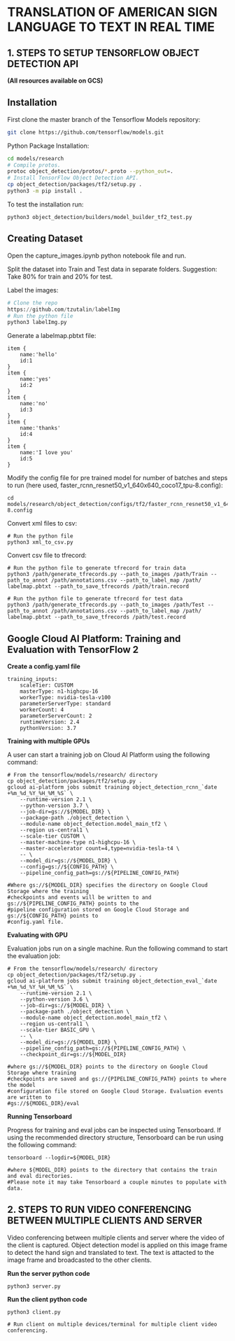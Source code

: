 # TRANSLATION OF AMERICAN SIGN LANGUAGE TO TEXT IN REAL TIME

## 1. STEPS TO SETUP TENSORFLOW OBJECT DETECTION API
**(All resources available on GCS)**
## Installation

First clone the master branch of the Tensorflow Models repository:

```bash
git clone https://github.com/tensorflow/models.git
```
Python Package Installation:

```bash
cd models/research
# Compile protos.
protoc object_detection/protos/*.proto --python_out=.
# Install TensorFlow Object Detection API.
cp object_detection/packages/tf2/setup.py .
python3 -m pip install .
```
To test the installation run:
```
python3 object_detection/builders/model_builder_tf2_test.py
```

## Creating Dataset

 Open the capture_images.ipynb python notebook file and run.

Split the dataset into Train and Test data in separate folders. Suggestion: Take 80% for train and 20% for test.

Label the images:
```python
# Clone the repo
https://github.com/tzutalin/labelImg
# Run the python file
python3 labelImg.py
```
Generate a labelmap.pbtxt file:
```
item { 
    name:'hello'
    id:1
}
item { 
    name:'yes'
    id:2
}
item { 
    name:'no'
    id:3
}
item { 
    name:'thanks'
    id:4
}
item { 
    name:'I love you'
    id:5
}

```




Modify the config file for pre trained model for number of batches and steps to run (here used, faster_rcnn_resnet50_v1_640x640_coco17_tpu-8.config):
```
cd models/research/object_detection/configs/tf2/faster_rcnn_resnet50_v1_640x640_coco17_tpu-8.config
```
Convert xml files to csv:
```
# Run the python file
python3 xml_to_csv.py
```
Convert csv file to tfrecord:
```
# Run the python file to generate tfrecord for train data
python3 /path/generate_tfrecords.py --path_to_images /path/Train --path_to_annot /path/annotations.csv --path_to_label_map /path/
labelmap.pbtxt --path_to_save_tfrecords /path/train.record

# Run the python file to generate tfrecord for test data
python3 /path/generate_tfrecords.py --path_to_images /path/Test --path_to_annot /path/annotations.csv --path_to_label_map /path/
labelmap.pbtxt --path_to_save_tfrecords /path/test.record
```


## Google Cloud AI Platform: Training and Evaluation with TensorFlow 2
**Create a config.yaml file**
```
training_inputs:
    scaleTier: CUSTOM
    masterType: n1-highcpu-16
    workerType: nvidia-tesla-v100
    parameterServerType: standard
    workerCount: 4
    parameterServerCount: 2
    runtimeVersion: 2.4
    pythonVersion: 3.7
```

**Training with multiple GPUs**

A user can start a training job on Cloud AI Platform using the following command:
```
# From the tensorflow/models/research/ directory
cp object_detection/packages/tf2/setup.py .
gcloud ai-platform jobs submit training object_detection_rcnn_`date +%m_%d_%Y_%H_%M_%S` \
    --runtime-version 2.1 \
    --python-version 3.7 \
    --job-dir=gs://${MODEL_DIR} \
    --package-path ./object_detection \
    --module-name object_detection.model_main_tf2 \
    --region us-central1 \
    --scale-tier CUSTOM \
    --master-machine-type n1-highcpu-16 \
    --master-accelerator count=4,type=nvidia-tesla-t4 \
    -- \
    --model_dir=gs://${MODEL_DIR} \
    --config=gs://${CONFIG_PATH} \
    --pipeline_config_path=gs://${PIPELINE_CONFIG_PATH}
    
#Where gs://${MODEL_DIR} specifies the directory on Google Cloud Storage where the training
#checkpoints and events will be written to and gs://${PIPELINE_CONFIG_PATH} points to the
#pipeline configuration stored on Google Cloud Storage and gs://${CONFIG_PATH} points to 
#config.yaml file.
```


**Evaluating with GPU**

Evaluation jobs run on a single machine. Run the following command to start the evaluation job:
```
# From the tensorflow/models/research/ directory
cp object_detection/packages/tf2/setup.py .
gcloud ai-platform jobs submit training object_detection_eval_`date +%m_%d_%Y_%H_%M_%S` \
    --runtime-version 2.1 \
    --python-version 3.6 \
    --job-dir=gs://${MODEL_DIR} \
    --package-path ./object_detection \
    --module-name object_detection.model_main_tf2 \
    --region us-central1 \
    --scale-tier BASIC_GPU \
    -- \
    --model_dir=gs://${MODEL_DIR} \
    --pipeline_config_path=gs://${PIPELINE_CONFIG_PATH} \
    --checkpoint_dir=gs://${MODEL_DIR}
    
#where gs://${MODEL_DIR} points to the directory on Google Cloud Storage where training
#checkpoints are saved and gs://{PIPELINE_CONFIG_PATH} points to where the model
#configuration file stored on Google Cloud Storage. Evaluation events are written to
#gs://${MODEL_DIR}/eval    
```

**Running Tensorboard**

Progress for training and eval jobs can be inspected using Tensorboard. If using the recommended directory structure, Tensorboard can be run using the following command:
```
tensorboard --logdir=${MODEL_DIR}

#where ${MODEL_DIR} points to the directory that contains the train and eval directories.
#Please note it may take Tensorboard a couple minutes to populate with data.
```


## 2. STEPS TO RUN VIDEO CONFERENCING BETWEEN MULTIPLE CLIENTS AND SERVER
Video conferencing between multiple clients and server where the video of the client is captured. Object detection model is applied on this image frame to detect the hand sign and translated to text. The text is attacted to the image frame and broadcasted to the other clients.

**Run the server python code**
```
python3 server.py
```

**Run the client python code**
```
python3 client.py

# Run client on multiple devices/terminal for multiple client video conferencing.
```





